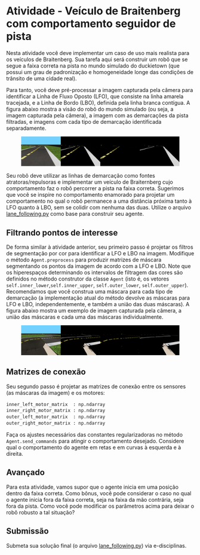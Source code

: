 # Atividade - Veículo de Braitenberg com comportamento seguidor de pista 

Nesta atividade você deve implementar um caso de uso mais realista para os veículos de
Braitenberg. Sua tarefa aqui será construir um robô que se segue a faixa correta na pista no mundo simulado do duckietown (que possui um grau de padronização e homogeneidade longe das condições de trânsito de uma cidade real).

Para tanto, você deve pré-processar a imagem capturada pela câmera para identificar a Linha de Fluxo Oposto (LFO),
que consiste na linha amarela tracejada, e a Linha de Bordo (LBO), definida pela linha branca contígua. 
A figura abaixo mostra a visão do robô do mundo simulado (ou seja, a imagem capturada pela câmera), a imagem com as demarcações da pista filtradas, e imagens com cada tipo de demarcação identificada separadamente.

<figure>
  <div style="text-align: center">
  <img src="img/838.png" alt="Pista e filtros para ambos os tipos de demarcações.">
  </div>
</figure>

Seu robô deve utilizar as linhas de demarcação como fontes atratoras/repulsoras e implementar um veículo de Braiternberg cujo comportamento faz o robô percorrer a pista na faixa correta. 
Sugerimos que você se inspire no comportamento enamorado para projetar um comportamento no qual o robô permanece a uma distância próxima tanto à LFO
quanto à LBO, sem se colidir com nenhuma das duas. Utilize o arquivo [lane_following.py](./lane_following.py) como base para construir seu agente.

## Filtrando pontos de interesse

De forma similar à atividade anterior, seu primeiro passo é projetar os filtros de segmentação por cor para identificar a LFO e LBO na imagem.
Modifique o método `Agent.preprocess` para produzir matrizes de máscara segmentando os pontos da imagem de acordo com a LFO e LBO. 
Note que os hiperespaços determinando os intervalos de filtragem das cores são definidos no método construtor da classe `Agent` (isto é, os vetores `self.inner_lower`,`self.inner_upper`, `self.outer_lower`, `self.outer_upper`).
Recomendamos que você construa uma máscara para cada tipo de demarcação (a implementação atual do método devolve as máscaras para LFO e LBO, independentemente, e também a união das duas máscaras).
A figura abaixo mostra um exemplo de imagem capturada pela câmera, a união das máscaras e cada uma das máscaras
individualmente.

<figure>
  <div style="text-align: center">
  <img src="img/1352.png" alt="Curva na pista.">
  </div>
</figure>


## Matrizes de conexão

Seu segundo passo é projetar as matrizes de conexão entre os sensores (as máscaras da imagem) e os motores:

```python
inner_left_motor_matrix  : np.ndarray
inner_right_motor_matrix : np.ndarray
outer_left_motor_matrix  : np.ndarray
outer_right_motor_matrix : np.ndarray
```
Faça os ajustes necessários das constantes regularizadoras no método `Agent.send_commands` para atingir o comportamento desejado.
Considere qual o comportamento do agente em retas e em curvas à esquerda e à direita.

## Avançado

Para esta atividade, vamos supor que o agente inicia em uma posição dentro da faixa correta. Como bônus, você pode considerar o caso no qual o agente inicia fora da faixa correta, seja na faixa da mão contrária, seja fora da pista. Como você pode modificar os parâmetros acima para deixar o robô robusto a tal situação?

## Submissão

Submeta sua solução final (o arquivo [lane_following.py](./lane_following.py)) via e-disciplinas.

